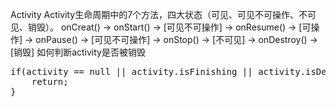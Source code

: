 Activity
Activity生命周期中的7个方法，四大状态（可见、可见不可操作、不可见、销毁）。
onCreat() -> onStart() -> [可见不可操作] -> onResume() -> [可操作] -> onPause() -> [可见不可操作] -> onStop() -> [不可见] -> onDestroy() -> [销毁]
如何判断activity是否被销毁
<pre>
if(activity == null || activity.isFinishing || activity.isDestroyed) {
    return;
}
</pre>